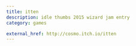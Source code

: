 ```yaml
---
title: itten
description: idle thumbs 2015 wizard jam entry
category: games

external_href: http://cosmo.itch.io/itten
---
```

